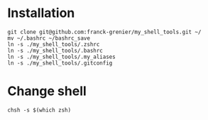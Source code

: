 # Installation

```
git clone git@github.com:franck-grenier/my_shell_tools.git ~/
mv ~/.bashrc ~/bashrc_save
ln -s ./my_shell_tools/.zshrc 
ln -s ./my_shell_tools/.bashrc
ln -s ./my_shell_tools/.my_aliases
ln -s ./my_shell_tools/.gitconfig
```

# Change shell

`chsh -s $(which zsh)`


